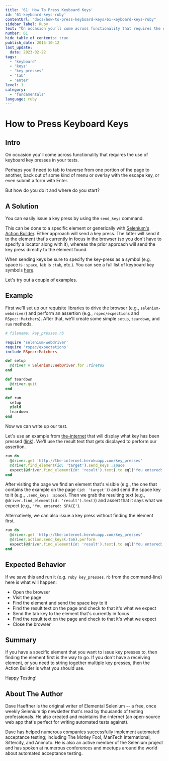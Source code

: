 ```yaml
---
title: '61: How To Press Keyboard Keys'
id: '61-keyboard-keys-ruby'
contentUrl: "docs/how-to-press-keyboard-keys/61-keyboard-keys-ruby"
sidebar_label: Ruby 
text: "On occasion you'll come across functionality that requires the use of keyboard key presses in your tests. Perhaps you'll need to tab to traverse from one portion of the page to another, back out of some kind of menu or overlay with the escape key, or even submit a form with Enter. But how do you do it and where do you start?"
number: 61
hide_table_of_contents: true
publish_date: 2015-10-12
last_update:
  date: 2023-02-22
tags:
  - 'keyboard'
  - 'keys'
  - 'key presses'
  - 'tab'
  - 'enter'
level: 1
category:
  - 'fundamentals'
language: ruby
---
```


# How to Press Keyboard Keys

## Intro

On occasion you'll come across functionality that requires the use of keyboard key presses in your tests.

Perhaps you'll need to tab to traverse from one portion of the page to another, back out of some kind of menu or overlay with the escape key, or even submit a form with Enter.

But how do you do it and where do you start?

## A Solution

You can easily issue a key press by using the `send_keys` command.

This can be done to a specific element or generically with [Selenium's Action Builder](https://www.selenium.dev/selenium/docs/api/rb/Selenium/WebDriver/ActionBuilder.html). Either approach will send a key press. The latter will send it to the element that's currently in focus in the browser (so you don't have to specify a locator along with it), whereas the prior approach will send the key press directly to the element found.

When sending keys be sure to specify the key-press as a symbol (e.g. space is `:space`, tab is `:tab`, etc.). You can see a full list of keyboard key symbols [here](https://github.com/SeleniumHQ/selenium/blob/master/rb/lib/selenium/webdriver/common/keys.rb).

Let's try out a couple of examples.

## Example

First we'll set up our requisite libraries to drive the browser (e.g., `selenium-webdriver`) and perform an assertion (e.g., `rspec/expections` and `RSpec::Matchers`). After that, we'll create some simple `setup`, `teardown`, and `run` methods.

```ruby
# filename: key_presses.rb

require 'selenium-webdriver'
require 'rspec/expectations'
include RSpec::Matchers

def setup
  @driver = Selenium::WebDriver.for :firefox
end

def teardown
  @driver.quit
end

def run
  setup
  yield
  teardown
end
```

Now we can write up our test.

Let's use an example from [the-internet](https://github.com/tourdedave/the-internet) that will display what key has been pressed ([link](http://the-internet.herokuapp.com/key_presses)). We'll use the result text that gets displayed to perform our assertion.

```ruby
run do
  @driver.get 'http://the-internet.herokuapp.com/key_presses'
  @driver.find_element(id: 'target').send_keys :space
  expect(@driver.find_element(id: 'result').text).to eql('You entered: SPACE')
end
```

After visiting the page we find an element that's visible (e.g., the one that contains the example on the page `(id: 'target')`) and send the space key to it (e.g., `.send_keys :space`). Then we grab the resulting text (e.g., `@driver.find_element(id: 'result').text)`) and assert that it says what we expect (e.g., `'You entered: SPACE'`).

Alternatively, we can also issue a key press without finding the element first.

```ruby
run do
  @driver.get 'http://the-internet.herokuapp.com/key_presses'
  @driver.action.send_keys(:tab).perform
  expect(@driver.find_element(id: 'result').text).to eql('You entered: TAB')
end
```

## Expected Behavior

If we save this and run it (e.g. `ruby key_presses.rb` from the command-line) here is what will happen:

+ Open the browser
+ Visit the page
+ Find the element and send the space key to it
+ Find the result text on the page and check to that it's what we expect
+ Send the tab key to the element that's currently in focus
+ Find the result text on the page and check to that it's what we expect
+ Close the browser

## Summary

If you have a specific element that you want to issue key presses to, then finding the element first is the way to go. If you don't have a receiving element, or you need to string together multiple key presses, then the Action Builder is what you should use.

Happy Testing!

## About The Author

Dave Haeffner is the original writer of Elemental Selenium -- a free, once weekly Selenium tip newsletter that's read by thousands of testing professionals. He also created and maintains the-internet (an open-source web app that's perfect for writing automated tests against).

Dave has helped numerous companies successfully implement automated acceptance testing; including The Motley Fool, ManTech International, Sittercity, and Animoto. He is also an active member of the Selenium project and has spoken at numerous conferences and meetups around the world about automated acceptance testing.
